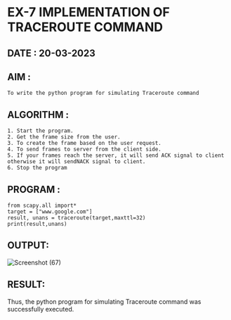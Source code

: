 # EX-7 IMPLEMENTATION OF TRACEROUTE COMMAND

## DATE : 20-03-2023

## AIM :
    To write the python program for simulating Traceroute command

## ALGORITHM :
    1. Start the program.
    2. Get the frame size from the user.
    3. To create the frame based on the user request.
    4. To send frames to server from the client side.
    5. If your frames reach the server, it will send ACK signal to client
    otherwise it will sendNACK signal to client.
    6. Stop the program

## PROGRAM :
```
from scapy.all import*
target = ["www.google.com"]
result, unans = traceroute(target,maxttl=32)
print(result,unans)
```
## OUTPUT:
![Screenshot (67)](https://github.com/Vijisdurai/EX-7/assets/118343184/457fce88-feda-4259-8fee-a27861d084aa)

## RESULT:
Thus, the python program for simulating Traceroute command was successfully executed.



